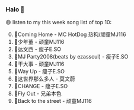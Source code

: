 

### Halo 👋

😄 listen to my this week song list of top 10:

0. 🌈Coming Home - MC HotDog 热狗/顽童MJ116
1. 🌈少年董  - 顽童MJ116
2. 🌈达文西 - 瘦子E.SO
3. 🌈MJ Party2008(beats by ezasscul) - 瘦子E.SO
4. 🌈干大事  - 顽童MJ116
5. 🌈Way Up - 瘦子E.SO
6. 🌈这世界那么多人 - 莫文蔚
7. 🌈CHANGE - 瘦子E.SO
8. 🌈Fly Out - 兄弟本色
9. 🌈Back to the street - 顽童MJ116

